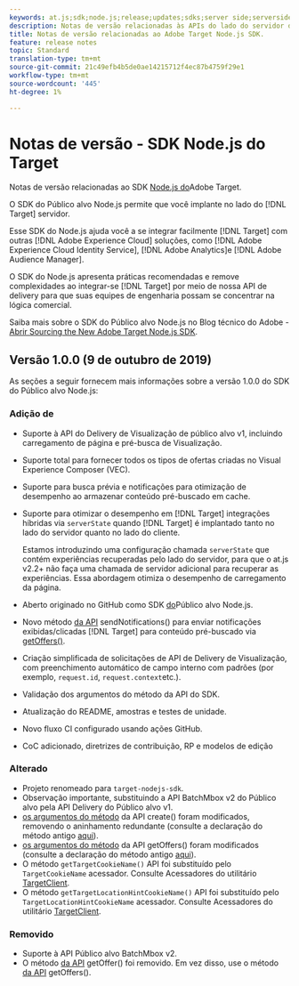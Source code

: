 ```yaml
---
keywords: at.js;sdk;node.js;release;updates;sdks;server side;serverside;server-side;nodejs
description: Notas de versão relacionadas às APIs do lado do servidor da Adobe Target.
title: Notas de versão relacionadas ao Adobe Target Node.js SDK.
feature: release notes
topic: Standard
translation-type: tm+mt
source-git-commit: 21c49efb4b5de0ae14215712f4ec87b4759f29e1
workflow-type: tm+mt
source-wordcount: '445'
ht-degree: 1%

---
```



# Notas de versão - SDK Node.js do Target

Notas de versão relacionadas ao SDK [Node.js do](https://github.com/adobe/target-nodejs-sdk)Adobe Target.

O SDK do Público alvo Node.js permite que você implante no lado do [!DNL Target] servidor.

Esse SDK do Node.js ajuda você a se integrar facilmente [!DNL Target] com outras [!DNL Adobe Experience Cloud] soluções, como [!DNL Adobe Experience Cloud Identity Service], [!DNL Adobe Analytics]e [!DNL Adobe Audience Manager].

O SDK do Node.js apresenta práticas recomendadas e remove complexidades ao integrar-se [!DNL Target] por meio de nossa API de delivery para que suas equipes de engenharia possam se concentrar na lógica comercial.

Saiba mais sobre o SDK do Público alvo Node.js no Blog técnico do Adobe - [Abrir Sourcing the New Adobe Target Node.js SDK](https://medium.com/adobetech/open-sourcing-the-new-adobe-target-node-js-sdk-b6feafd828bc).

## Versão 1.0.0 (9 de outubro de 2019)

As seções a seguir fornecem mais informações sobre a versão 1.0.0 do SDK do Público alvo Node.js:

### Adição de

* Suporte à API do Delivery de Visualização de público alvo v1, incluindo carregamento de página e pré-busca de Visualização.
* Suporte total para fornecer todos os tipos de ofertas criadas no Visual Experience Composer (VEC).
* Suporte para busca prévia e notificações para otimização de desempenho ao armazenar conteúdo pré-buscado em cache.
* Suporte para otimizar o desempenho em [!DNL Target] integrações híbridas via `serverState` quando [!DNL Target] é implantado tanto no lado do servidor quanto no lado do cliente.

   Estamos introduzindo uma configuração chamada `serverState` que contém experiências recuperadas pelo lado do servidor, para que o at.js v2.2+ não faça uma chamada de servidor adicional para recuperar as experiências. Essa abordagem otimiza o desempenho de carregamento da página.

* Aberto originado no GitHub como SDK [do](https://github.com/adobe/target-nodejs-sdk)Público alvo Node.js.
* Novo método [da API](https://github.com/adobe/target-nodejs-sdk/blob/master/README.md#targetclientsendnotifications) sendNotifications() para enviar notificações exibidas/clicadas [!DNL Target] para conteúdo pré-buscado via [getOffers()](https://github.com/adobe/target-nodejs-sdk/blob/master/README.md#targetclientsendnotifications).
* Criação simplificada de solicitações de API de Delivery de Visualização, com preenchimento automático de campo interno com padrões (por exemplo, `request.id`, `request.context`etc.).
* Validação dos argumentos do método da API do SDK.
* Atualização do README, amostras e testes de unidade.
* Novo fluxo CI configurado usando ações GitHub.
* CoC adicionado, diretrizes de contribuição, RP e modelos de edição

### Alterado 

* Projeto renomeado para `target-nodejs-sdk`.
* Observação importante, substituindo a API BatchMbox v2 do Público alvo pela API Delivery do Público alvo v1.
* [os argumentos do método](https://github.com/adobe/target-nodejs-sdk/blob/master/README.md#targetclientcreate) da API create() foram modificados, removendo o aninhamento redundante (consulte a declaração do método antigo [aqui](https://www.npmjs.com/package/@adobe/target-node-client#targetnodeclientcreate)).
* [os argumentos do método](https://github.com/adobe/target-nodejs-sdk/blob/master/README.md#targetclientgetoffers) da API getOffers() foram modificados (consulte a declaração do método antigo [aqui](https://www.npmjs.com/package/@adobe/target-node-client#targetnodeclientgetoffers)).
* O método `getTargetCookieName()` API foi substituído pelo `TargetCookieName` acessador. Consulte Acessadores do utilitário [TargetClient](https://github.com/adobe/target-nodejs-sdk/blob/master/README.md#targetclient-utility-accessors).
* O método `getTargetLocationHintCookieName()` API foi substituído pelo `TargetLocationHintCookieName` acessador.  Consulte Acessadores do utilitário [TargetClient](https://github.com/adobe/target-nodejs-sdk/blob/master/README.md#targetclient-utility-accessors).

### Removido

* Suporte à API Público alvo BatchMbox v2.
* O método [da API](https://www.npmjs.com/package/@adobe/target-node-client#targetnodeclientgetoffer) getOffer() foi removido. Em vez disso, use o método [da API](https://github.com/adobe/target-nodejs-sdk/blob/master/README.md#targetclientgetoffers) getOffers().

